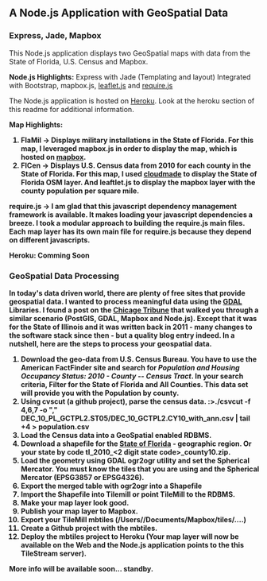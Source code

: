 <h2> A Node.js Application with GeoSpatial Data</h2>
<h3> Express, Jade, Mapbox</h3>

This Node.js application displays two GeoSpatial maps with data from the State of Florida, U.S. Census and Mapbox.

<b>Node.js Highlights:</b>
Express with Jade (Templating and layout)
Integrated with Bootstrap, mapbox.js, <a href="http://leafletjs.com/">leaflet.js</a> and <a href="http://www.requirejs.org">require.js</a>

The Node.js application is hosted on <a href="http://flamaps.herokuapp.com/">Heroku</a>.  Look at the heroku section of this readme for additional information.

<b>Map Highlights:<b>

1.  FlaMil -> Displays military installations in the State of Florida.  For this map, I leveraged mapbox.js in order to display the map, which is hosted on <a href="https://a.tiles.mapbox.com/v3/jsantisi.hh5513f3/page.html?secure=1#7/28.922/-81.689">mapbox</a>.  
2.  FlCen -> Displays U.S. Census data from 2010 for each county in the State of Florida.  For this map, I used <a href="http://www.cloudmade.com">cloudmade</a> to display the State of Florida OSM layer.  And leaftlet.js to display the mapbox layer with the county population per square mile.

<b>require.js -> </b>I am glad that this javascript dependency management framework is available.  It makes loading your javascript dependencies a breeze.  I took a modular approach to building the require.js main files.  Each map layer has its own main file for require.js because they depend on different javascripts.  

Heroku: Comming Soon

<h3>GeoSpatial Data Processing </h3>
In today's data driven world, there are plenty of free sites that provide geospatial data.  I wanted to process meaningful data using the <a href="http://www.gdal.org">GDAL</a> Libraries.  I found a post on the <a href="http://blog.apps.chicagotribune.com/2011/03/08/making-maps-1/">Chicage Tribune</a> that walked you through a similar scenario (PostGIS, GDAL, Mapbox and Node.js).  Except that it was for the State of Illinois and it was written back in 2011 - many changes to the software stack since then - but a quality blog entry indeed.  In a nutshell, here are the steps to process your geospatial data.

1. Download the geo-data from U.S. Census Bureau. You have to use the American FactFinder site and search for <i>Population and Housing Occupancy Status: 2010 - County -- Census Tract</i>. In your search criteria, Filter for the State of Florida and All Counties.  This data set will provide you with the Population by county.
2. Using cvscut (a github project), parse the census data. :>./csvcut -f 4,6,7 -o "," DEC_10_PL_GCTPL2.ST05/DEC_10_GCTPL2.CY10_with_ann.csv | tail +4 > population.csv
4. Load the Census data into a GeoSpatial enabled RDBMS.
5. Download a shapefile for the <a href="http://www2.census.gov/geo/tiger/TIGER2010/COUNTY/2010/tl_2010_12_county10.zip">State of Florida</a> - geographic region. Or your state by code tl_2010_<2 digit state code>_county10.zip.
6. Load the geometry using GDAL ogr2ogr utility and set the Spherical Mercator.  You must know the tiles that you are using and the Spherical Mercator (EPSG3857 or EPSG4326).
7. Export the merged table with ogr2ogr into a Shapefile
8. Import the Shapefile into Tilemill or point TileMill to the RDBMS.
9. Make your map layer look good.
10. Publish your map layer to Mapbox.
11. Export your TileMill mbtiles (/Users/<user>/Documents/Mapbox/tiles/....)
12. Create a Github project with the mbtiles.
13. Deploy the mbtiles project to Heroku (Your map layer will now be available on the Web and the Node.js application points to the this TileStream server).



More info will be available soon... standby.
